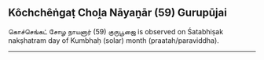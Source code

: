 ## Kôchchêṅgaṭ Choḽa Nāyaṉār (59) Gurupūjai
கொச்செங்கட் சோழ நாயனார் (59) குருபூஜை is observed on Śatabhiṣak nakṣhatram day of Kumbhaḥ (solar) month (praatah/paraviddha).



---
